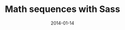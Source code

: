---
date: 2014-01-14
external: 
  host: The Sass Way
  url: http://thesassway.com/advanced/math-sequences-with-sass
layout: none
preview: false
published: true
sassmeister: false
summary: false
title: "Math sequences with Sass"
---